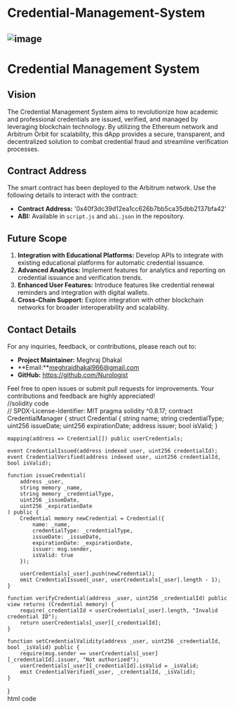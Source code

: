 # Credential-Management-System
![image](https://github.com/user-attachments/assets/807bb905-81aa-4737-9007-e98dfc2aa4b8)
---
# Credential Management System
## Vision
The Credential Management System aims to revolutionize how academic and professional credentials are issued, verified, and managed by leveraging blockchain technology. By utilizing the Ethereum network and Arbitrum Orbit for scalability, this dApp provides a secure, transparent, and decentralized solution to combat credential fraud and streamline verification processes.
## Contract Address

The smart contract has been deployed to the Arbitrum network. Use the following details to interact with the contract:

- **Contract Address:** '0x40f3dc39d12ea1cc626b7bb5ca35dbb2137bfa42'
- **ABI:** Available in `script.js` and `abi.json` in the repository.

## Future Scope

1. **Integration with Educational Platforms:** Develop APIs to integrate with existing educational platforms for automatic credential issuance.
2. **Advanced Analytics:** Implement features for analytics and reporting on credential issuance and verification trends.
3. **Enhanced User Features:** Introduce features like credential renewal reminders and integration with digital wallets.
4. **Cross-Chain Support:** Explore integration with other blockchain networks for broader interoperability and scalability.

## Contact Details

For any inquiries, feedback, or contributions, please reach out to:

- **Project Maintainer:** Meghraj Dhakal
- **Email:**meghrajdhakal966@gmail.com
- **GitHub:** https://github.com/Nurologist

Feel free to open issues or submit pull requests for improvements. Your contributions and feedback are highly appreciated!
<br>
//solidity code<br>
// SPDX-License-Identifier: MIT
pragma solidity ^0.8.17;
contract CredentialManager {
    struct Credential {
        string name;
        string credentialType;
        uint256 issueDate;
        uint256 expirationDate;
        address issuer;
        bool isValid;
    }
    
    mapping(address => Credential[]) public userCredentials;
    
    event CredentialIssued(address indexed user, uint256 credentialId);
    event CredentialVerified(address indexed user, uint256 credentialId, bool isValid);

    function issueCredential(
        address _user,
        string memory _name,
        string memory _credentialType,
        uint256 _issueDate,
        uint256 _expirationDate
    ) public {
        Credential memory newCredential = Credential({
            name: _name,
            credentialType: _credentialType,
            issueDate: _issueDate,
            expirationDate: _expirationDate,
            issuer: msg.sender,
            isValid: true
        });
        
        userCredentials[_user].push(newCredential);
        emit CredentialIssued(_user, userCredentials[_user].length - 1);
    }
    
    function verifyCredential(address _user, uint256 _credentialId) public view returns (Credential memory) {
        require(_credentialId < userCredentials[_user].length, "Invalid credential ID");
        return userCredentials[_user][_credentialId];
    }
    
    function setCredentialValidity(address _user, uint256 _credentialId, bool _isValid) public {
        require(msg.sender == userCredentials[_user][_credentialId].issuer, "Not authorized");
        userCredentials[_user][_credentialId].isValid = _isValid;
        emit CredentialVerified(_user, _credentialId, _isValid);
    }
}
<br>
html code<br>
<!DOCTYPE html>
<html>
<head>
    <title>Credential Management</title>
  <link rel="stylesheet" href="style.css">
    <script src="https://cdn.jsdelivr.net/npm/web3@latest/dist/web3.min.js"></script>
    <script>
        let web3;
        let contract;

        const contractAddress = "YOUR_CONTRACT_ADDRESS";  // Replace with your deployed contract address
        const contractABI = [/* Replace with your contract ABI */];

        window.addEventListener('load', async () => {
            if (window.ethereum) {
                web3 = new Web3(window.ethereum);
                await window.ethereum.request({ method: 'eth_requestAccounts' });
                contract = new web3.eth.Contract(contractABI, contractAddress);
            } else {
                alert('Please install MetaMask!');
            }
        });

        async function issueCredential() {
            const user = document.getElementById('user').value;
            const name = document.getElementById('name').value;
            const type = document.getElementById('type').value;
            const issueDate = Math.floor(new Date().getTime() / 1000);
            const expirationDate = issueDate + 31536000; // 1 year validity

            await contract.methods.issueCredential(user, name, type, issueDate, expirationDate).send({ from: window.ethereum.selectedAddress });
            alert('Credential issued!');
        }

        async function verifyCredential() {
            const user = document.getElementById('user').value;
            const id = parseInt(document.getElementById('credentialId').value);

            const credential = await contract.methods.verifyCredential(user, id).call();
            document.getElementById('credentialDetails').innerText = JSON.stringify(credential, null, 2);
        }

        async function setValidity() {
            const user = document.getElementById('user').value;
            const id = parseInt(document.getElementById('credentialId').value);
            const isValid = document.getElementById('isValid').checked;

            await contract.methods.setCredentialValidity(user, id, isValid).send({ from: window.ethereum.selectedAddress });
            alert('Credential validity updated!');
        }
    </script>
</head>
<body>
    <h1>Credential Management System</h1>
    <div>
        <h2>Issue Credential</h2>
        <input id="user" type="text" placeholder="User Address" />
        <input id="name" type="text" placeholder="Credential Name" />
        <input id="type" type="text" placeholder="Credential Type" />
        <button onclick="issueCredential()">Issue Credential</button>
    </div>
    <div>
        <h2>Verify Credential</h2>
        <input id="user" type="text" placeholder="User Address" />
        <input id="credentialId" type="number" placeholder="Credential ID" />
        <button onclick="verifyCredential()">Verify Credential</button>
        <pre id="credentialDetails"></pre>
    </div>
    <div>
        <h2>Set Credential Validity</h2>
        <input id="user" type="text" placeholder="User Address" />
        <input id="credentialId" type="number" placeholder="Credential ID" />
        <label for="isValid">Valid</label>
        <input id="isValid" type="checkbox" />
        <button onclick="setValidity()">Set Validity</button>
    </div>
</body>
</html>
<br>//csscode<br>
body {
    font-family: Arial, sans-serif;
    background-color: #f4f4f9;
    color: #333;
    margin: 0;
    padding: 0;
    display: flex;
    flex-direction: column;
    align-items: center;
}

h1 {
    margin-top: 20px;
    color: #333;
}

div {
    background-color: #fff;
    border-radius: 8px;
    box-shadow: 0 4px 8px rgba(0, 0, 0, 0.1);
    padding: 20px;
    margin: 20px;
    width: 90%;
    max-width: 600px;
}

h2 {
    margin-top: 0;
    color: #555;
}

input, button {
    display: block;
    width: calc(100% - 22px);
    margin: 10px 0;
    padding: 10px;
    border: 1px solid #ddd;
    border-radius: 4px;
    font-size: 16px;
}

button {
    background-color: #007bff;
    color: #fff;
    border: none;
    cursor: pointer;
}

button:hover {
    background-color: #0056b3;
}

pre {
    background-color: #f0f0f0;
    border: 1px solid #ddd;
    padding: 10px;
    border-radius: 4px;
    white-space: pre-wrap;
    word-wrap: break-word;
}

label {
    margin-right: 10px;
}
